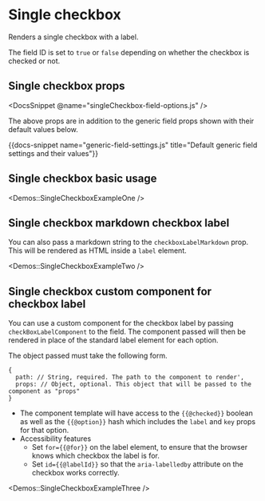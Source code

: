 # Single checkbox

Renders a single checkbox with a label.

The field ID is set to `true` or `false` depending on whether the checkbox is checked or not.

## Single checkbox props

<DocsSnippet @name="singleCheckbox-field-options.js" />

The above props are in addition to the generic field props shown with their default values below.

{{docs-snippet name="generic-field-settings.js" title="Default generic field settings and their values"}}

## Single checkbox basic usage

<Demos::SingleCheckboxExampleOne />

## Single checkbox markdown checkbox label

You can also pass a markdown string to the `checkboxLabelMarkdown` prop. This will be rendered as HTML inside a `label` element.

<Demos::SingleCheckboxExampleTwo />

## Single checkbox custom component for checkbox label

You can use a custom component for the checkbox label by passing `checkBoxLabelComponent` to the field. The component passed will then be rendered in place of the standard label element for each option.

The object passed must take the following form.

```
{
  path: // String, required. The path to the component to render',
  props: // Object, optional. This object that will be passed to the component as "props"
}
```

- The component template will have access to the `{{@checked}}` boolean as well as the `{{@option}}` hash which includes the `label` and `key` props for that option.
- Accessibility features
  - Set `for={{@for}}` on the label element, to ensure that the browser knows which checkbox the label is for.
  - Set `id={{@labelId}}` so that the `aria-labelledby` attribute on the checkbox works correctly.

<Demos::SingleCheckboxExampleThree />
